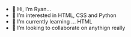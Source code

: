 - 👋 Hi, I’m Ryan...
- 👀 I’m interested in HTML, CSS and Python
- 🌱 I’m currently learning ... HTML
- 💞️ I’m looking to collaborate on anythign really

<!---
ryanginn/ryanginn is a ✨ special ✨ repository because its `README.md` (this file) appears on your GitHub profile.
You can click the Preview link to take a look at your changes. ok and?
--->
